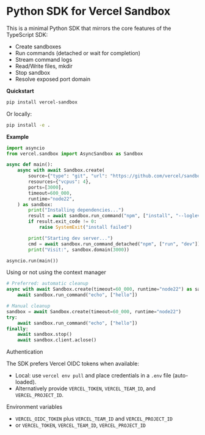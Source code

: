 # Python SDK for Vercel Sandbox

This is a minimal Python SDK that mirrors the core features of the TypeScript SDK:

- Create sandboxes
- Run commands (detached or wait for completion)
- Stream command logs
- Read/Write files, mkdir
- Stop sandbox
- Resolve exposed port domain

**Quickstart**

```bash
pip install vercel-sandbox
```

Or locally:

```bash
pip install -e .
```

**Example**

```python
import asyncio
from vercel.sandbox import AsyncSandbox as Sandbox

async def main():
    async with await Sandbox.create(
        source={"type": "git", "url": "https://github.com/vercel/sandbox-example-next.git"},
        resources={"vcpus": 4},
        ports=[3000],
        timeout=600_000,
        runtime="node22",
    ) as sandbox:
        print("Installing dependencies...")
        result = await sandbox.run_command("npm", ["install", "--loglevel", "info"])  # waits
        if result.exit_code != 0:
            raise SystemExit("install failed")

        print("Starting dev server...")
        cmd = await sandbox.run_command_detached("npm", ["run", "dev"])  # detached
        print("Visit:", sandbox.domain(3000))

asyncio.run(main())
```

Using or not using the context manager

```python
# Preferred: automatic cleanup
async with await Sandbox.create(timeout=60_000, runtime="node22") as sandbox:
    await sandbox.run_command("echo", ["hello"])

# Manual cleanup
sandbox = await Sandbox.create(timeout=60_000, runtime="node22")
try:
    await sandbox.run_command("echo", ["hello"])
finally:
    await sandbox.stop()
    await sandbox.client.aclose()
```

Authentication

The SDK prefers Vercel OIDC tokens when available:

- Local: use `vercel env pull` and place credentials in a `.env` file (auto-loaded).
- Alternatively provide `VERCEL_TOKEN`, `VERCEL_TEAM_ID`, and `VERCEL_PROJECT_ID`.

Environment variables

- `VERCEL_OIDC_TOKEN` plus `VERCEL_TEAM_ID` and `VERCEL_PROJECT_ID`
- or `VERCEL_TOKEN`, `VERCEL_TEAM_ID`, `VERCEL_PROJECT_ID`
